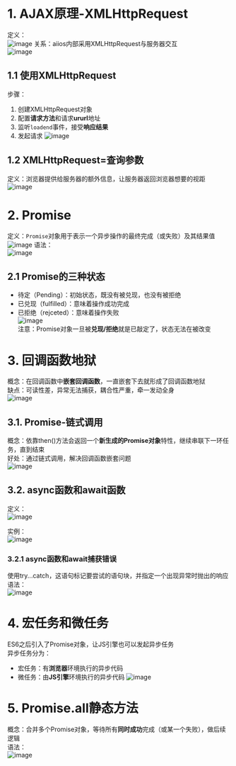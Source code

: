 # 1. AJAX原理-XMLHttpRequest
定义：  
![image](https://github.com/Happy-jianghui/Frontend-Learning/assets/98568967/9b1f0f60-0609-4fb9-8ea2-171f7af35ff9)
关系：aiios内部采用XMLHttpRequest与服务器交互  
![image](https://github.com/Happy-jianghui/Frontend-Learning/assets/98568967/3d5412be-4f59-4149-9973-ced79a5c02bb)

## 1.1 使用XMLHttpRequest
步骤：
 1. 创建XMLHttpRequest对象
 2. 配置**请求方法**和请求**ururl**地址
 3. 监听`loadend`事件，接受**响应结果**
 4. 发起请求
  ![image](https://github.com/Happy-jianghui/Frontend-Learning/assets/98568967/2f4f091a-3f06-4c33-a6d1-fc92c6e11d52)


## 1.2 XMLHttpRequest=查询参数
定义：浏览器提供给服务器的额外信息，让服务器返回浏览器想要的视距  
![image](https://github.com/Happy-jianghui/Frontend-Learning/assets/98568967/c52e1798-a5e7-4df1-9716-e7fe4274764f)



# 2. Promise
定义：`Promise`对象用于表示一个异步操作的最终完成（或失败）及其结果值  
![image](https://github.com/Happy-jianghui/Frontend-Learning/assets/98568967/80df1f33-563f-4f5b-9ec3-8b6adaa26bba)
语法：  
![image](https://github.com/Happy-jianghui/Frontend-Learning/assets/98568967/470487bc-9ef5-48b4-acd3-b86211b8312e)

## 2.1 Promise的三种状态
 - 待定（Pending）：初始状态，既没有被兑现，也没有被拒绝
 - 已兑现（fulfilled）：意味着操作成功完成
 - 已拒绝（rejceted）：意味着操作失败  
![image](https://github.com/Happy-jianghui/Frontend-Learning/assets/98568967/bc7780e2-bc25-48a0-aebd-2f10bd3a3aa2)  
注意：Promise对象一旦被**兑现/拒绝**就是已敲定了，状态无法在被改变


# 3. 回调函数地狱
概念：在回调函数中**嵌套回调函数**，一直嵌套下去就形成了回调函数地狱  
缺点：可读性差，异常无法捕获，耦合性严重，牵一发动全身  
![image](https://github.com/Happy-jianghui/Frontend-Learning/assets/98568967/e873b745-17e2-47f9-bca9-6c4f1f160394)


## 3.1. Promise-链式调用
概念：依靠then()方法会返回一个**新生成的Promise对象**特性，继续串联下一环任务，直到结束  
好处：通过链式调用，解决回调函数嵌套问题  
![image](https://github.com/Happy-jianghui/Frontend-Learning/assets/98568967/8def3fc2-fbb3-4e05-8eeb-081648dc1790)


## 3.2. async函数和await函数
定义：  
![image](https://github.com/Happy-jianghui/Frontend-Learning/assets/98568967/a9321d0b-5ced-4024-85a1-258f0cf3dc37)

实例：  
![image](https://github.com/Happy-jianghui/Frontend-Learning/assets/98568967/60fe9ded-252b-494e-89e5-0602c0aa73a6)

### 3.2.1 async函数和await捕获错误
使用try...catch，这语句标记要尝试的语句块，并指定一个出现异常时抛出的响应
语法：  
![image](https://github.com/Happy-jianghui/Frontend-Learning/assets/98568967/c498a792-241b-4b3a-bdca-f2de3cdce3ff)

# 4. 宏任务和微任务
ES6之后引入了Promise对象，让JS引擎也可以发起异步任务  
异步任务分为：  
 - 宏任务：有**浏览器**环境执行的异步代码
 - 微任务：由**JS引擎**环境执行的异步代码
![image](https://github.com/Happy-jianghui/Frontend-Learning/assets/98568967/66218941-757a-49a7-bc4a-afedfb83e747)


# 5. Promise.all静态方法
概念：合并多个Promise对象，等待所有**同时成功**完成（或某一个失败），做后续逻辑  
语法：  
![image](https://github.com/Happy-jianghui/Frontend-Learning/assets/98568967/e084425a-0bd8-40d0-aa59-832c6470486b)




















